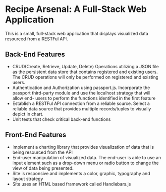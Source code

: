 # Recipe Arsenal: A Full-Stack Web Application
This is a small, full-stack web application that displays visualized data resourced from a RESTFul API. 

## Back-End Features
* CRUD(Create, Retrieve, Update, Delete) Operations utilizing a JSON file as the persistent data store that contains registered and existing users. The CRUD operations will only be performed on registered and existing users.
* Authentication and Authorization using passport.js. Incorporate the passport third-party module and use the localhost strategy that will allow end- users to perform the functions identified in the first feature
* Establish a RESTFul API connection from a reliable source. Select a reliable data source that provides multiple records/tuples to visually depict in chart.
* Unit tests that check critical back-end functions

## Front-End Features
* Implement a charting library that provides visualization of data that is being resourced from the API
* End-user manipulation of visualized data. The end-user is able to use an input element such as a drop-down menu or radio button to change the view of data being presented.
* Site is responsive and implements a color, graphic, typography and layout strategy
* Site uses an HTML based framework called Handlebars.js
